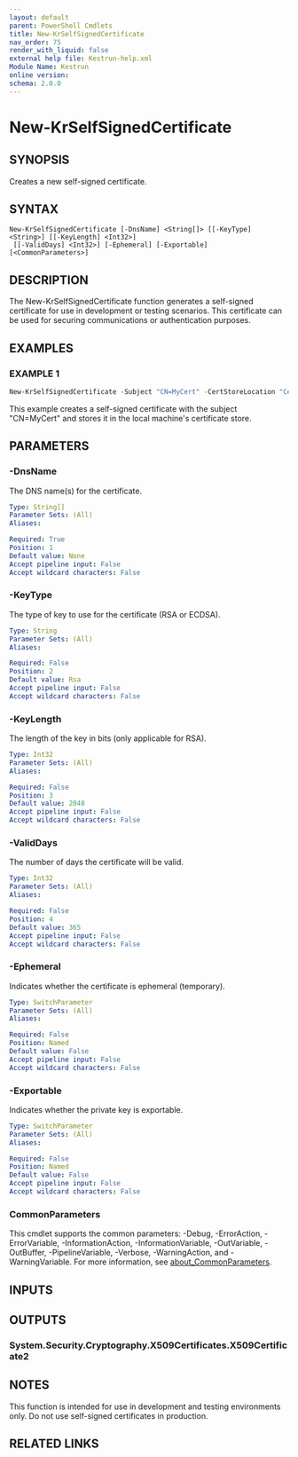 ```yaml
---
layout: default
parent: PowerShell Cmdlets
title: New-KrSelfSignedCertificate
nav_order: 75
render_with_liquid: false
external help file: Kestrun-help.xml
Module Name: Kestrun
online version:
schema: 2.0.0
---
```


# New-KrSelfSignedCertificate

## SYNOPSIS
Creates a new self-signed certificate.

## SYNTAX

```
New-KrSelfSignedCertificate [-DnsName] <String[]> [[-KeyType] <String>] [[-KeyLength] <Int32>]
 [[-ValidDays] <Int32>] [-Ephemeral] [-Exportable] [<CommonParameters>]
```

## DESCRIPTION
The New-KrSelfSignedCertificate function generates a self-signed certificate for use in development or testing scenarios.
This certificate can be used for securing communications or authentication purposes.

## EXAMPLES

### EXAMPLE 1
```powershell
New-KrSelfSignedCertificate -Subject "CN=MyCert" -CertStoreLocation "Cert:\LocalMachine\My"
```

This example creates a self-signed certificate with the subject "CN=MyCert" and stores it in the local machine's certificate store.

## PARAMETERS

### -DnsName
The DNS name(s) for the certificate.

```yaml
Type: String[]
Parameter Sets: (All)
Aliases:

Required: True
Position: 1
Default value: None
Accept pipeline input: False
Accept wildcard characters: False
```

### -KeyType
The type of key to use for the certificate (RSA or ECDSA).

```yaml
Type: String
Parameter Sets: (All)
Aliases:

Required: False
Position: 2
Default value: Rsa
Accept pipeline input: False
Accept wildcard characters: False
```

### -KeyLength
The length of the key in bits (only applicable for RSA).

```yaml
Type: Int32
Parameter Sets: (All)
Aliases:

Required: False
Position: 3
Default value: 2048
Accept pipeline input: False
Accept wildcard characters: False
```

### -ValidDays
The number of days the certificate will be valid.

```yaml
Type: Int32
Parameter Sets: (All)
Aliases:

Required: False
Position: 4
Default value: 365
Accept pipeline input: False
Accept wildcard characters: False
```

### -Ephemeral
Indicates whether the certificate is ephemeral (temporary).

```yaml
Type: SwitchParameter
Parameter Sets: (All)
Aliases:

Required: False
Position: Named
Default value: False
Accept pipeline input: False
Accept wildcard characters: False
```

### -Exportable
Indicates whether the private key is exportable.

```yaml
Type: SwitchParameter
Parameter Sets: (All)
Aliases:

Required: False
Position: Named
Default value: False
Accept pipeline input: False
Accept wildcard characters: False
```

### CommonParameters
This cmdlet supports the common parameters: -Debug, -ErrorAction, -ErrorVariable, -InformationAction, -InformationVariable, -OutVariable, -OutBuffer, -PipelineVariable, -Verbose, -WarningAction, and -WarningVariable. For more information, see [about_CommonParameters](http://go.microsoft.com/fwlink/?LinkID=113216).

## INPUTS

## OUTPUTS

### System.Security.Cryptography.X509Certificates.X509Certificate2
## NOTES
This function is intended for use in development and testing environments only.
Do not use self-signed certificates in production.

## RELATED LINKS
